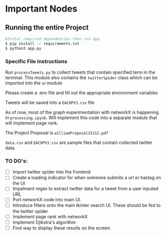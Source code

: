 # Important Nodes

## Running the entire Project

```bash
#Instal required dependencies then run app
$ pip install -r requirements.txt
$ python3 app.py
```

### Specific File instructions

Run `processTweets.py` to collect tweets that contain specified term in the terminal. This module also contains the `twitterSpider` class which can be imported into the ui module

Please create a .env file and fill out the appropriate environment variables

Tweets will be saved into a `EACOPV3.csv` file

As of now, most of the graph experimentation with networkX is happening in `processing.ipynb`. Will implement this code into
a separate module that will implement page rank.

The Project Proposal is `williamProposal15112.pdf`

`data.csv` and `EACOPV3.csv` are sample files that contain collected twitter data.

### TO DO's:

- [ ] Import twitter spider into the frontend
- [ ] Create a loading indicator for when someone submits a url or hastag on the UI
- [ ] Impelment regex to extract twitter data for a tweet from a user inputed URL
- [ ] Port networkX code into main UI.
- [ ] Introduce filters onto the main tkinter search UI. These should be fed to the twitter spider
- [ ] Implement page rank with networkX
- [ ] Implement Djikstra's algorithm
- [ ] Find way to display these results on the screen
